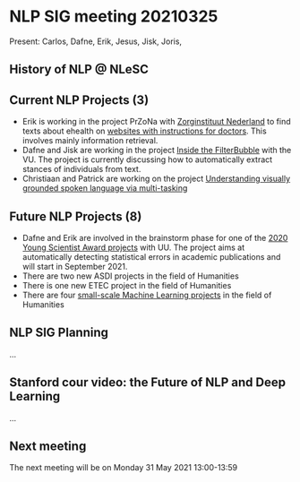 # NLP SIG meeting 20210325

Present: Carlos, Dafne, Erik, Jesus, Jisk, Joris,  

## History of NLP @ NLeSC

## Current NLP Projects (3)

* Erik is working in the project PrZoNa with [Zorginstituut Nederland](zorginstituutnederland.nl) to find texts
about ehealth on [websites with instructions for doctors](https://richtlijnen.nhg.org/). This involves mainly information retrieval.
* Dafne and Jisk are working in the project [Inside the FilterBubble](https://research-software.nl/projects/inside-the-filter-bubble) with the VU.
The project is currently discussing how to automatically extract stances of individuals from text.
* Christiaan and Patrick are working on the project [Understanding visually grounded spoken language via multi-tasking](https://research-software.nl/projects/758)

## Future NLP Projects (8)

* Dafne and Erik are involved in the brainstorm phase for one of the 
[2020 Young Scientist Award projects](https://www.esciencecenter.nl/news/chris-broekema-and-michele-nuijten-winners-of-the-young-escientist-award-2020/) with UU.
The project aims at automatically detecting statistical errors in academic publications and will start in September 2021.
* There are two new ASDI projects in the field of Humanities
* There is one new ETEC project in the field of Humanities
* There are four [small-scale Machine Learning projects](https://www.esciencecenter.nl/collaborate/open-call-for-small-scale-initiatives-in-machine-learning-openssi-2021/) in the field of Humanities

## NLP SIG Planning

...

## Stanford cour video: the Future of NLP and Deep Learning

...

## Next meeting

The next meeting will be on Monday 31 May 2021 13:00-13:59
